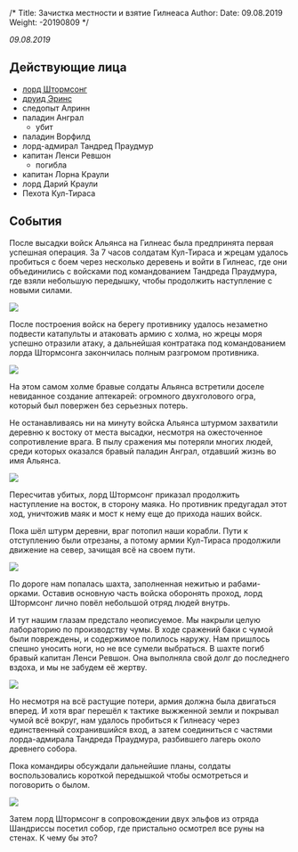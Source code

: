 /*
Title: Зачистка местности и взятие Гилнеаса
Author:
Date: 09.08.2019
Weight: -20190809
*/

*09.08.2019*

## Действующие лица
- [лорд Штормсонг](/characters/lord-stormsong)
- [друид Эринс](/characters/erins)
- следопыт Алринн
- паладин Анграл
    - убит
- паладин Ворфилд
- лорд-адмирал Тандред Праудмур
- капитан Ленси Ревшон
    - погибла
- капитан Лорна Краули
- лорд Дарий Краули
- Пехота Кул-Тираса

## События
После высадки войск Альянса на Гилнеас была предпринята первая успешная операция. За 7 часов солдатам Кул-Тираса и жрецам удалось пробиться с боем через несколько деревень и войти в Гилнеас, где они объединились с войсками под командованием Тандреда Праудмура, где взяли небольшую передышку, чтобы продолжить наступление с новыми силами.

![](https://i.postimg.cc/JhgP15G4/2019-08-08-23-31-29-Greenshot.png)

После построения войск на берегу противнику удалось незаметно подвести катапульты и атаковать армию с холма, но жрецы моря успешно отразили атаку, а дальнейшая контратака под командованием лорда Штормсонга закончилась полным разгромом противника.

![](https://i.postimg.cc/Hxy3j8y0/2019-08-08-23-32-24-Greenshot.png
)

На этом самом холме бравые солдаты Альянса встретили доселе невиданное создание аптекарей: огромного двухголового огра, который был повержен без серьезных потерь.

Не останавливаясь ни на минуту войска Альянса штурмом захватили деревню к востоку от места высадки, несмотря на ожесточенное сопротивление врага. В пылу сражения мы потеряли многих людей, среди которых оказался бравый паладин Анграл, отдавший жизнь во имя Альянса.

![](https://i.postimg.cc/26k8ShJM/2019-08-08-23-43-02-Greenshot.png)

Пересчитав убитых, лорд Штормсонг приказал продолжить наступление на восток, в сторону маяка. Но противник предугадал этот ход, уничтожив маяк и мост к нему еще до прихода наших войск.

Пока шёл штурм деревни, враг потопил наши корабли. Пути к отступлению были отрезаны, а потому армии Кул-Тираса продолжили движение на север, зачищая всё на своем пути.

![](https://i.postimg.cc/rpJM3zmJ/2019-08-09-00-18-25-Greenshot.png)

По дороге нам попалась шахта, заполненная нежитью и рабами-орками. Оставив основную часть войска оборонять проход, лорд Штормсонг лично повёл небольшой отряд людей внутрь.

И тут нашим глазам предстало неописуемое. Мы накрыли целую лабораторию по производству чумы. В ходе сражений баки с чумой были повреждены, и содержимое полилось наружу. Нам пришлось спешно уносить ноги, но не все сумели выбраться. В шахте погиб бравый капитан Ленси Ревшон. Она выполняла свой долг до последнего вздоха, и мы не забудем её жертву.

![](https://i.postimg.cc/Nf9GFgJs/2019-08-09-00-01-39-Greenshot.png)

Но несмотря на всё растущие потери, армия должна была двигаться вперед. И хотя враг перешёл к тактике выжженной земли и покрывал чумой всё вокруг, нам удалось пробиться к Гилнеасу через единственный сохранившийся вход, а затем соединиться с частями лорда-адмирала Тандреда Праудмура, разбившего лагерь около древнего собора.

Пока командиры обсуждали дальнейшие планы, солдаты воспользовались короткой передышкой чтобы осмотреться и поговорить о былом.

![](https://i.postimg.cc/qqtrNLGb/image.png)

Затем лорд Штормсонг в сопровождении двух эльфов из отряда Шандриссы посетил собор, где пристально осмотрел все руны на стенах. К чему бы это?
